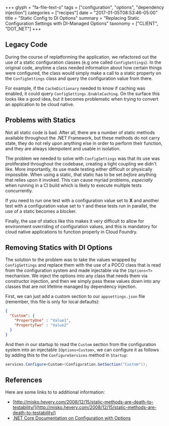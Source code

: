 +++
glyph = "fa-file-text-o"
tags = ["configuration", "options", "dependency injection"]
categories = ["recipes"]
date = "2017-01-05T08:53:46-05:00"
title = "Static Config to DI Options"
summary = "Replacing Static Configuration Settings with DI-Managed Options"
taxonomy = ["CLIENT", "DOT_NET"]
+++

## Legacy Code

During the course of replatforming the application, we refactored out the use of a static configuration classes (e.g one called `ConfigSettings`). In the original code, anytime a class needed information about how certain things were configured, the class would simply make a call to a static property on the `ConfigSettings` class and query the configuration value from there.

For example, if the `CacheDictionary` needed to know if caching was enabled, it could query `ConfigSettings.EnableCaching`. On the surface this looks like a good idea, but it becomes problematic when trying to convert an application to be cloud native.

## Problems with Statics

Not all static code is bad. After all, there are a number of static methods available throughout the .NET Framework, but these methods do not carry state, they do not rely upon anything else in order to perform their function, and they are always idempotent and usable in isolation.

The problem we needed to solve with `ConfigSettings` was that its use was proliferated throughout the codebase, creating a tight coupling we didn't like. More importantly, its use made testing either difficult or physically impossible. When using a static, that static has to be set _before_ anything that relies upon it invoked. This can cause myriad problems, _especially_ when running in a CI build which is likely to execute multiple tests concurrently.

If you need to run one test with a configuration value set to **X** and another test with a configuration value set to `Y` and these tests run in parallel, the use of a static becomes a blocker.

Finally, the use of statics like this makes it very difficult to allow for environment overriding of configuration values, and this is mandatory for cloud native applications to function properly in Cloud Foundry.

## Removing Statics with DI Options

The solution to the problem was to take the values wrapped by `ConfigSettings` and replace them with the use of a POCO class that is read from the configuration system and made injectable via the `IOptions<T>` mechanism. We inject the options into any class that needs them via constructor injection, and then we simply pass these values down into any classes that are not lifetime managed by dependency injection.

First, we can just add a custom section to our `appsettings.json` file (remember, this file is only for local defaults):

```json
{
  "Custom": {
    "PropertyOne" : "Value1",
    "PropertyTwo" : "Value2"
  }
}
```

And then in our startup to read the `Custom` section from the configuration system into an injectable `IOptions<Custom>`, we can configure it as follows by adding this to the `ConfigureServices` method in `Startup`:

```c#
services.Configure<Custom>(Configuration.GetSection("Custom"));
```

## References

Here are some links to to additional information:

* [http://misko.hevery.com/2008/12/15/static-methods-are-death-to-testability/](http://misko.hevery.com/2008/12/15/static-methods-are-death-to-testability/)
* [.NET Core Documentation on Configuration with Options](https://docs.microsoft.com/en-us/aspnet/core/fundamentals/configuration#using-options-and-configuration-objects)
